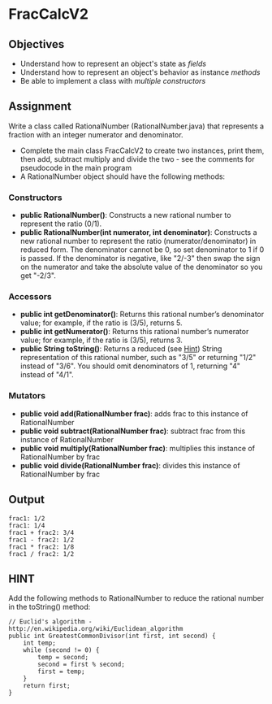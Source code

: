 FracCalcV2
================

## Objectives
- Understand how to represent an object's state as *fields*
- Understand how to represent an object's behavior as instance *methods*
- Be able to implement a class with *multiple constructors*

## Assignment
Write a class called RationalNumber (RationalNumber.java) that represents a fraction with an integer numerator and denominator. 
- Complete the main class FracCalcV2 to create two instances, print them, then add, subtract multiply and divide the two - see the comments for pseudocode in the main program
- A RationalNumber object should have the following methods:

### Constructors
- **public RationalNumber()**: Constructs a new rational number to represent the ratio (0/1).
- **public RationalNumber(int numerator, int denominator)**: Constructs a new rational number to represent the ratio (numerator/denominator) in reduced form. The denominator cannot be 0, so set denominator to 1 if 0 is passed. If the denominator is negative, like "2/-3" then swap the sign on the numerator and take the absolute value of the denominator so you get "-2/3".

### Accessors
- **public int getDenominator()**: Returns this rational number’s denominator value; for example, if the ratio is (3/5), returns 5.
- **public int getNumerator()**: Returns this rational number’s numerator value; for example, if the ratio is (3/5), returns 3.
- **public String toString()**: Returns a reduced (see [Hint](#hint)) String representation of this rational number, such as "3/5" or  returning "1/2" instead of "3/6". You should omit denominators of 1, returning "4" instead of "4/1".

### Mutators
- **public void add(RationalNumber frac)**: adds frac to this instance of RationalNumber
- **public void subtract(RationalNumber frac)**: subtract frac from this instance of RationalNumber
- **public void multiply(RationalNumber frac)**: multiplies this instance of RationalNumber by frac
- **public void divide(RationalNumber frac)**: divides this instance of RationalNumber by frac

## Output
```
frac1: 1/2
frac1: 1/4
frac1 + frac2: 3/4
frac1 - frac2: 1/2
frac1 * frac2: 1/8
frac1 / frac2: 1/2
```

## HINT
Add the following methods to RationalNumber to reduce the rational number in the toString() method:

```
// Euclid's algorithm - http://en.wikipedia.org/wiki/Euclidean_algorithm
public int GreatestCommonDivisor(int first, int second) {
    int temp;
    while (second != 0) {
        temp = second;
        second = first % second;
        first = temp;
    }        
    return first;
}    
```
